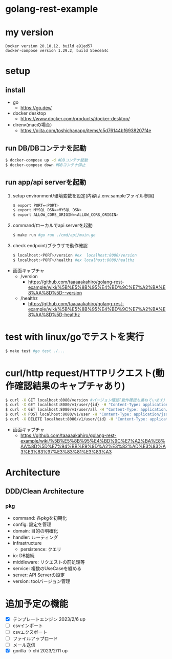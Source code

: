# golang-rest-example

# my version
```
Docker version 20.10.12, build e91ed57
docker-compose version 1.29.2, build 5becea4c
```

# setup
## install
   - go
      - https://go.dev/
   - docker desktop
      - https://www.docker.com/products/docker-desktop/
   - direnv(macの場合)
     - https://qiita.com/toshichanapp/items/c5d76144bf6938207f4e

## run DB/DBコンテナを起動
```sh
$ docker-compose up -d #DBコンテナ起動
$ docker-compose down #DBコンテナ停止
```

## run app/api serverを起動
1. setup environment/環境変数を設定(内容は.env.sampleファイル参照)
    ```sh
    $ export PORT=<PORT>
    $ export MYSQL_DSN=<MYSQL_DSN>
    $ export ALLOW_CORS_ORIGIN=<ALLOW_CORS_ORIGIN>
    ```
2. command/ローカルでapi serverを起動
    ```sh
    $ make run #go run ./cmd/api/main.go
    ```
3. check endpoint/ブラウザで動作確認
    ```sh
    $ localhost:<PORT>/version #ex  localhost:8080/version
    $ localhost:<PORT>/healthz #ex localhost:8080/healthz
    ```
- 画面キャプチャ
   - /version
      - https://github.com/taaaaakahiro/golang-rest-example/wiki/%5B%E5%8B%95%E4%BD%9C%E7%A2%BA%E8%AA%8D%5D--version
   - /healthz
      - https://github.com/taaaaakahiro/golang-rest-example/wiki/%5B%E5%8B%95%E4%BD%9C%E7%A2%BA%E8%AA%8D%5D-healthz

# test with linux/goでテストを実行
```sh
$ make test #go test ./...
```

# curl/http request/HTTPリクエスト(動作確認結果のキャプチャあり)
```sh
$ curl -X GET localhost:8080/version #バージョン確認(動作確認も兼ねています)
$ curl -X GET localhost:8080/v1/user/{id} -H "Content-Type: application/json" #idを指定して該当のuserを取得
$ curl -X GET localhost:8080/v1/user/all -H "Content-Type: application/json" #userテーブルの一覧(全件)を取得
$ curl -X POST localhost:8080/v1/user -H "Content-Type: application/json" --data-raw '{"name": "user"}' #usersテーブルに指定したnameのuserレコードを追加
$ curl -X DELETE localhost:8080/v1/user/{id} -H "Content-Type: application/json" #idを指定して該当のuserをテーブルから削除

```
   - 画面キャプチャ
      - https://github.com/taaaaakahiro/golang-rest-example/wiki/%5B%E5%8B%95%E4%BD%9C%E7%A2%BA%E8%AA%8D%5D%E7%94%BB%E9%9D%A2%E3%82%AD%E3%83%A3%E3%83%97%E3%83%81%E3%83%A3

# Architecture
## DDD/Clean Architecture
### pkg
   - command: 各pkgを初期化
   - config: 設定を管理
   - domain: 目的の明確化
   - handler: ルーティング
   - infrastructure
      - persistence: クエリ
   - io: DB接続
   - middleware: リクエストの前処理等 
   - service: 複数のUseCaseを纏める
   - server: API Serverの設定
   - version: toolバージョン管理

# 追加予定の機能
 - [X] テンプレートエンジン 2023/2/6 up 
 - [ ] csvインポート
 - [ ] csvエクスポート
 - [ ] ファイルアップロード
 - [ ] メール送信
 - [X] gorilla → chi 2023/2/11 up
